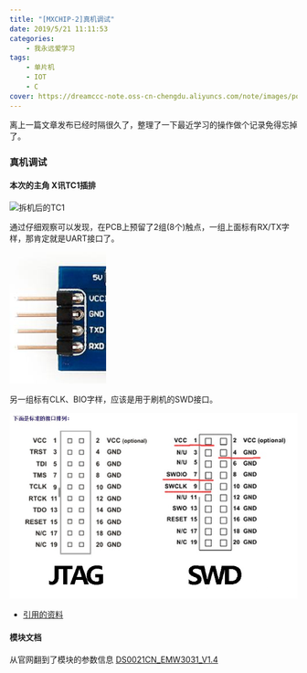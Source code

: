 ```yaml
---
title: "[MXCHIP-2]真机调试"
date: 2019/5/21 11:11:53
categories: 
    - 我永远爱学习
tags: 
    - 单片机
    - IOT
    - C
cover: https://dreamccc-note.oss-cn-chengdu.aliyuncs.com/note/images/posts/[MXCHIP-2]真机调试/title.jpg?x-oss-process=style/blog_title
---
```


离上一篇文章发布已经时隔很久了，整理了一下最近学习的操作做个记录免得忘掉了。

<!--more-->

### 真机调试

#### 本次的主角 X讯TC1插排

![拆机后的TC1](/source/images/posts/[MXCHIP-2]真机调试/拆机后的TC1.jpg)
<!-- ![拆机后的TC1]() -->

通过仔细观察可以发现，在PCB上预留了2组(8个)触点，一组上面标有RX/TX字样，那肯定就是UART接口了。

![UART接口定义](/source/images/posts/[MXCHIP-2]真机调试/UART接口定义.jpg)
<!-- ![UART接口定义](./UART接口定义.jpg) -->

另一组标有CLK、BIO字样，应该是用于刷机的SWD接口。

![SWD接口定义](/source/images/posts/[MXCHIP-2]真机调试/SWD接口定义.jpg)
<!-- ![SWD接口定义](./SWD接口定义.jpg) -->

- [引用的资料](https://iot-security.wiki/hardware-security/debug/jtag.html)

#### 模块文档

从官网翻到了模块的参数信息
[DS0021CN_EMW3031_V1.4](/source/images/posts/[MXCHIP-2]真机调试/DS0021CN_EMW3031_V1.4.pdf)
